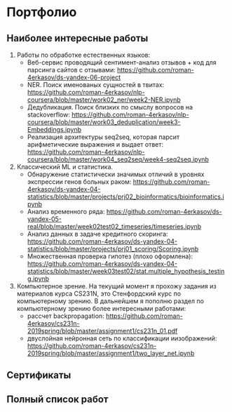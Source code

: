 # Портфолио

## Наиболее интересные работы
1. Работы по обработке естественных языков:
    - Веб-сервис проводящий сентимент-анализ отзывов + код для парсинга сайтов с отзывами: 
      https://github.com/roman-4erkasov/ds-yandex-06-project
    - NER. Поиск именованых сущностей в твитах: 
      https://github.com/roman-4erkasov/nlp-coursera/blob/master/work02_ner/week2-NER.ipynb
    - Дедубликация. Поиск близких по смыслу вопросов на stackoverflow:
      https://github.com/roman-4erkasov/nlp-coursera/blob/master/work03_deduplication/week3-Embeddings.ipynb
    - Реализация архитектуры seq2seq, которая парсит арифметические выражения и выдает ответ:
      https://github.com/roman-4erkasov/nlp-coursera/blob/master/work04_seq2seq/week4-seq2seq.ipynb
2. Классический ML и статистика.
    - Обнаружение статистически значимых отличий в уровнях экспрессии генов больных раком: https://github.com/roman-4erkasov/ds-yandex-04-statistics/blob/master/projects/prj02_bioinformatics/bioinformatics.ipynb
    - Анализ временного ряда: https://github.com/roman-4erkasov/ds-yandex-05-real/blob/master/week02test02_timeseries/timeseries.ipynb
    - Анализ данных в задаче кредитного скоринга: https://github.com/roman-4erkasov/ds-yandex-04-statistics/blob/master/projects/prj01_scoring/Scoring.ipynb
    - Множественная проверка гипотез (плохо оформлена): https://github.com/roman-4erkasov/ds-yandex-04-statistics/blob/master/week03test02/stat.multiple_hypothesis_testing.ipynb
3. Компьютерное зрение. На текущий момент я прохожу задания из материалов курса CS231N, это Стенфордский курс по компьютерному зрению. В дальнейшем я пополню раздел по компьютерному зрению более интересными работами:
    - рассчет backpropagation: https://github.com/roman-4erkasov/cs231n-2019spring/blob/master/assignment1/cs231n_01.pdf
    - двуслойная нейронная сеть по классификации иизображений: https://github.com/roman-4erkasov/cs231n-2019spring/blob/master/assignment1/two_layer_net.ipynb

## Сертификаты

## Полный список работ
